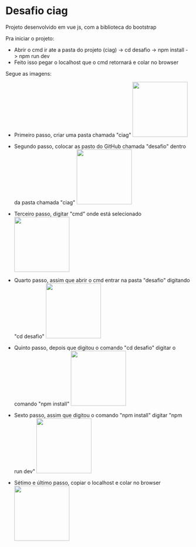 # Desafio ciag

Projeto desenvolvido em vue js, com a biblioteca do bootstrap

Pra iniciar o projeto:
  - Abrir o cmd ir ate a pasta do projeto (ciag) -> cd desafio -> npm install -> npm run dev
  - Feito isso pegar o localhost que o cmd retornará e colar no browser

Segue as imagens:
  - Primeiro passo, criar uma pasta chamada "ciag"
    <img src="/img_1.jpg" width="150">
  
  - Segundo passo, colocar as pasto do GitHub chamada "desafio" dentro da pasta chamada "ciag"
    <img src="/img_2.jpg" width="150">

  - Terceiro passo, digitar "cmd" onde está selecionado
    <img src="/img_3.jpg" width="150">

  - Quarto passo, assim que abrir o cmd entrar na pasta "desafio" digitando "cd desafio"
    <img src="/img_4.jpg" width="150">

  - Quinto passo, depois que digitou o comando "cd desafio" digitar o comando "npm install"
    <img src="/img_5.jpg" width="150">

  - Sexto passo, assim que digitou o comando "npm install" digitar "npm run dev"
    <img src="/img_6.jpg" width="150">

  - Sétimo e último passo, copiar o localhost e colar no browser
    <img src="/img_7.jpg" width="150">
